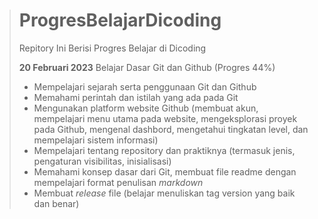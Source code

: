 > # ProgresBelajarDicoding
> Repitory Ini Berisi Progres Belajar di Dicoding
>
> **20 Februari 2023**
> Belajar Dasar Git dan Github (Progres 44%)
> * Mempelajari sejarah serta penggunaan Git dan Github
> * Memahami perintah dan istilah yang ada pada Git
> * Mengunakan platform website Github (membuat akun, mempelajari menu utama pada website, mengeksplorasi proyek pada Github, mengenal dashbord, mengetahui tingkatan level, dan mempelajari sistem informasi)
> * Mempelajari tentang repository dan praktiknya (termasuk jenis, pengaturan visibilitas, inisialisasi)
> * Memahami konsep dasar dari Git, membuat file readme dengan mempelajari format penulisan *markdown*
> * Membuat *release* file (belajar menuliskan tag version yang baik dan benar)
